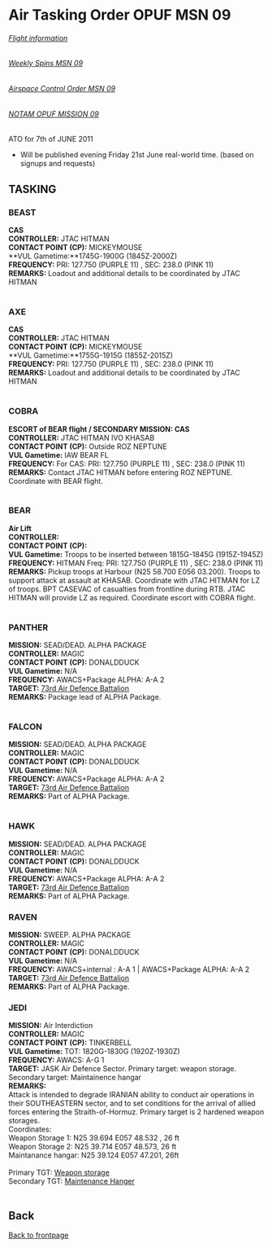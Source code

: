 # Air Tasking Order OPUF MSN 09 


###### [Flight information](/OPUF-Brief/Docs/Flights.html)
###### [Weekly Spins MSN 09](/OPUF-Brief/Docs/SPINS_09.html)
###### [Airspace Control Order MSN 09](/OPUF-Brief/Docs/ACO/ACO_9.html)
###### [NOTAM OPUF MISSION 09](/OPUF-Brief/Docs/NOTAM/NOTAM_09.html)

ATO for 7th of JUNE 2011
- Will be published evening Friday 21st June real-world time. (based on signups and requests)




## TASKING 
### BEAST
**CAS** 
<br>
**CONTROLLER:** JTAC HITMAN 
<br>
**CONTACT POINT (CP):** MICKEYMOUSE
<br>
**VUL Gametime:**1745G-1900G (1845Z-2000Z)
<br>
**FREQUENCY:**  PRI: 127.750 (PURPLE 11) , SEC: 238.0 (PINK 11)
<br>
**REMARKS:** Loadout and additional details to be coordinated by JTAC HITMAN
<br>
<br>


### AXE
**CAS** 
<br>
**CONTROLLER:** JTAC HITMAN 
<br>
**CONTACT POINT (CP):** MICKEYMOUSE
<br>
**VUL Gametime:**1755G-1915G (1855Z-2015Z)
<br>
**FREQUENCY:**  PRI: 127.750 (PURPLE 11) , SEC: 238.0 (PINK 11)
<br>
**REMARKS:** Loadout and additional details to be coordinated by JTAC HITMAN
<br>
<br>


### COBRA
**ESCORT of BEAR flight / SECONDARY MISSION: CAS** 
<br>
**CONTROLLER:** JTAC HITMAN IVO KHASAB
<br>
**CONTACT POINT (CP):** Outside ROZ NEPTUNE
<br>
**VUL Gametime:** IAW BEAR FL
<br>
**FREQUENCY:** For CAS: PRI: 127.750 (PURPLE 11) , SEC: 238.0 (PINK 11)
<br>
**REMARKS:** Contact JTAC HITMAN before entering ROZ NEPTUNE. Coordinate with BEAR flight.
<br>
<br>



### BEAR
**Air Lift**
<br>
**CONTROLLER:** 
<br>
**CONTACT POINT (CP):** 
<br>
**VUL Gametime:** Troops to be inserted between 1815G-1845G  (1915Z-1945Z)
<br>
**FREQUENCY:** HITMAN Freq: PRI: 127.750 (PURPLE 11) , SEC: 238.0 (PINK 11)
<br>
**REMARKS:** Pickup troops at Harbour (N25 58.700 E056 03.200). Troops to support attack at assault at KHASAB. Coordinate with JTAC HITMAN for LZ of troops. BPT CASEVAC of casualties from frontline during RTB. 
JTAC HITMAN will provide LZ as required. Coordinate escort with COBRA flight.
<br>
<br>

### PANTHER
**MISSION:** SEAD/DEAD. ALPHA PACKAGE
<br>
**CONTROLLER:** MAGIC 
<br>
**CONTACT POINT (CP):** DONALDDUCK
<br>
**VUL Gametime:** N/A
<br>
**FREQUENCY:**  AWACS+Package ALPHA: A-A 2
<br>
**TARGET:**  [73rd Air Defence Battalion](/OPUF-Brief/Docs/Enemy/73RD_AD_BN.html)
<br>
**REMARKS:** Package lead of ALPHA Package.
<br>
<br>


### FALCON
**MISSION:** SEAD/DEAD. ALPHA PACKAGE
<br>
**CONTROLLER:** MAGIC 
<br>
**CONTACT POINT (CP):** DONALDDUCK
<br>
**VUL Gametime:** N/A
<br>
**FREQUENCY:**  AWACS+Package ALPHA: A-A 2
<br>
**TARGET:**  [73rd Air Defence Battalion](/OPUF-Brief/Docs/Enemy/73RD_AD_BN.html)
<br>
**REMARKS:** Part of ALPHA Package.
<br>
<br>


### HAWK
**MISSION:** SEAD/DEAD. ALPHA PACKAGE
<br>
**CONTROLLER:** MAGIC 
<br>
**CONTACT POINT (CP):** DONALDDUCK
<br>
**VUL Gametime:** N/A
<br>
**FREQUENCY:**  AWACS+Package ALPHA: A-A 2
<br>
**TARGET:**  [73rd Air Defence Battalion](/OPUF-Brief/Docs/Enemy/73RD_AD_BN.html)
<br>
**REMARKS:** Part of ALPHA Package.
<br>


### RAVEN
**MISSION:** SWEEP. ALPHA PACKAGE
<br>
**CONTROLLER:** MAGIC 
<br>
**CONTACT POINT (CP):** DONALDDUCK
<br>
**VUL Gametime:** N/A
<br>
**FREQUENCY:**  AWACS+internal : A-A 1 | AWACS+Package ALPHA: A-A 2
<br>
**TARGET:**  [73rd Air Defence Battalion](/OPUF-Brief/Docs/Enemy/73RD_AD_BN.html)
<br>
**REMARKS:** Part of ALPHA Package.
<br>


### JEDI
**MISSION:** Air Interdiction
<br>
**CONTROLLER:** MAGIC 
<br>
**CONTACT POINT (CP):** TINKERBELL
<br>
**VUL Gametime:** TOT: 1820G-1830G (1920Z-1930Z)
<br>
**FREQUENCY:**  AWACS: A-G 1
<br>
**TARGET:**  JASK Air Defence Sector. Primary target: weapon storage. Secondary target: Maintainence hangar
<br>
**REMARKS:** <br>
Attack is intended to degrade IRANIAN ability to conduct air operations in their SOUTHEASTERN sector, and to set conditions for the arrival of allied forces entering the Straith-of-Hormuz. 
Primary target is 2 hardened weapon storages.<br>
Coordinates:<br>
Weapon Storage 1: N25 39.694 E057 48.532 , 26 ft  <br>
Weapon Storage 2: N25 39.714 E057 48.573, 26 ft <br>
Maintanance hangar: N25 39.124 E057 47.201, 26ft <br>
<br>
Primary TGT: [Weapon storage](/OPUF-Brief/Images/Bandarejask_weaponstorage.PNG) <br>
Secondary TGT: [Maintenance Hanger](/OPUF-Brief/Images/Bandarejask_airfield.PNG) <br>
<br>




## Back
[Back to frontpage](https://132nd-vwing.github.io/OPUF-Brief/)